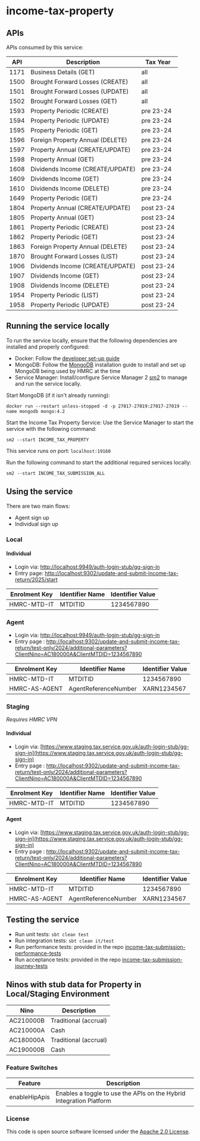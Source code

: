 
# income-tax-property

## APIs

APIs consumed by this service:

| API | Description                      | Tax Year   |
|-----|----------------------------------|------------|
| 1171 | Business Details (GET)           | all        |
| 1500 | Brought Forward Losses (CREATE)  | all        |
| 1501 | Brought Forward Losses (UPDATE)  | all        |
| 1502 | Brought Forward Losses (GET)     | all        |
| 1593 | Property Periodic (CREATE)       | pre 23-24  |
| 1594 | Property Periodic (UPDATE)       | pre 23-24  |
| 1595 | Property Periodic (GET)          | pre 23-24  |
| 1596 | Foreign Property Annual (DELETE) | pre 23-24  |
| 1597 | Property Annual (CREATE/UPDATE)  | pre 23-24  |
| 1598 | Property Annual (GET)            | pre 23-24  |
| 1608 | Dividends Income (CREATE/UPDATE) | pre 23-24  |
| 1609 | Dividends Income (GET)           | pre 23-24  |
| 1610 | Dividends Income (DELETE)        | pre 23-24  |
| 1649 | Property Periodic (GET)          | pre 23-24  |
| 1804 | Property Annual (CREATE/UPDATE)  | post 23-24 |
| 1805 | Property Annual (GET)            | post 23-24 |
| 1861 | Property Periodic (CREATE)       | post 23-24 |
| 1862 | Property Periodic (GET)          | post 23-24 |
| 1863 | Foreign Property Annual (DELETE) | post 23-24 |
| 1870 | Brought Forward Losses (LIST)    | post 23-24 |
| 1906 | Dividends Income (CREATE/UPDATE) | post 23-24 |
| 1907 | Dividends Income (GET)           | post 23-24 |
| 1908 | Dividends Income (DELETE)        | post 23-24 |
| 1954 | Property Periodic (LIST)         | post 23-24 |
| 1958 | Property Periodic (UPDATE)       | post 23-24 |

## Running the service locally

To run the service locally, ensure that the following dependencies are installed and properly configured:

- Docker: Follow the [developer set-up guide](https://docs.tax.service.gov.uk/mdtp-handbook/documentation/developer-set-up/)
- MongoDB: Follow the [MongoDB](https://docs.mongodb.com/manual/installation/) installation guide to install and set up MongoDB being used by HMRC at the time
- Service Manager: Install/configure Service Manager 2 [sm2](https://github.com/hmrc/sm2) to manage and run the service locally.

Start MongoDB (if it isn't already running):

    docker run --restart unless-stopped -d -p 27017-27019:27017-27019 --name mongodb mongo:4.2

Start the Income Tax Property Service: Use the Service Manager to start the service with the following command:

    sm2 --start INCOME_TAX_PROPERTY

This service runs on port: `localhost:19160`

Run the following command to start the additional required services locally:

    sm2 --start INCOME_TAX_SUBMISSION_ALL

## Using the service

There are two main flows:

* Agent sign up
* Individual sign up

### Local

#### Individual
* Login via: [http://localhost:9949/auth-login-stub/gg-sign-in](http://localhost:9949/auth-login-stub/gg-sign-in)
* Entry page: [http://localhost:9302/update-and-submit-income-tax-return/2025/start](http://localhost:9302/update-and-submit-income-tax-return/2025/start)

| Enrolment Key | Identifier Name | Identifier Value |
|---------------|-----------------|------------------|
| HMRC-MTD-IT   | MTDITID         | 1234567890       |


### Agent
* Login via: [http://localhost:9949/auth-login-stub/gg-sign-in](http://localhost:9949/auth-login-stub/gg-sign-in)
* Entry page : [http://localhost:9302/update-and-submit-income-tax-return/test-only/2024/additional-parameters?ClientNino=AC180000A&ClientMTDID=1234567890](http://localhost:9302/update-and-submit-income-tax-return/test-only/2024/additional-parameters?ClientNino=AC180000A&ClientMTDID=1234567890)

| Enrolment Key  | Identifier Name      | Identifier Value	 |
|----------------|----------------------|-------------------|
| HMRC-MTD-IT    | MTDITID              | 1234567890        |
| HMRC-AS-AGENT  | AgentReferenceNumber | XARN1234567       |

### Staging

*Requires HMRC VPN*

#### Individual
* Login via: [https://www.staging.tax.service.gov.uk/auth-login-stub/gg-sign-in](https://www.staging.tax.service.gov.uk/auth-login-stub/gg-sign-in)
* Entry page : [http://localhost:9302/update-and-submit-income-tax-return/test-only/2024/additional-parameters?ClientNino=AC180000A&ClientMTDID=1234567890](http://localhost:9302/update-and-submit-income-tax-return/test-only/2024/additional-parameters?ClientNino=AC180000A&ClientMTDID=1234567890)

| Enrolment Key | Identifier Name | Identifier Value |
|---------------|-----------------|------------------|
| HMRC-MTD-IT   | MTDITID         | 1234567890       |

#### Agent
* Login via: [https://www.staging.tax.service.gov.uk/auth-login-stub/gg-sign-in](https://www.staging.tax.service.gov.uk/auth-login-stub/gg-sign-in)
* Entry page : [http://localhost:9302/update-and-submit-income-tax-return/test-only/2024/additional-parameters?ClientNino=AC180000A&ClientMTDID=1234567890](http://localhost:9302/update-and-submit-income-tax-return/test-only/2024/additional-parameters?ClientNino=AC180000A&ClientMTDID=1234567890)

| Enrolment Key  | Identifier Name      | Identifier Value	 |
|----------------|----------------------|-------------------|
| HMRC-MTD-IT    | MTDITID              | 1234567890        |
| HMRC-AS-AGENT  | AgentReferenceNumber | XARN1234567       |


## Testing the service

* Run unit tests: `sbt clean test`
* Run integration tests: `sbt clean it/test`
* Run performance tests: provided in the repo [income-tax-submission-performance-tests](https://github.com/hmrc/income-tax-submission-performance-tests)
* Run acceptance tests: provided in the repo [income-tax-submission-journey-tests](https://github.com/hmrc/income-tax-submission-journey-tests)

## Ninos with stub data for Property in Local/Staging Environment

| Nino      | Description           |
|-----------|-----------------------|
| AC210000B | Traditional (accrual) |
| AC210000A | Cash                  |
| AC180000A | Traditional (accrual) | 
| AC190000B | Cash                  |

### Feature Switches
| Feature                     | Description                                                                                              |
 |-----------------------------|----------------------------------------------------------------------------------------------------------|
| enableHipApis          | Enables a toggle to use the APIs on the Hybrid Integration Platform

### License

This code is open source software licensed under the [Apache 2.0 License]("http://www.apache.org/licenses/LICENSE-2.0.html").